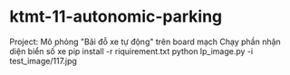 # ktmt-11-autonomic-parking
Project: Mô phỏng "Bãi đỗ xe tự động" trên board mạch 
Chạy phần nhận diện biển số xe
pip install -r riquirement.txt
python lp_image.py -i test_image/117.jpg
